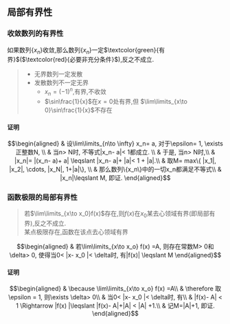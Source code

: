 ## 局部有界性
### 收敛数列的有界性
如果数列$\{x_n\}$收敛,那么数列$\{x_n\}$一定$\textcolor{green}{有界}$($\textcolor{red}{必要非充分条件}$),反之不成立.
> - 无界数列一定发散
> - 发散数列不一定无界
>   - $x_n=(-1)^n$,有界,不收敛
>   - $\sin\frac{1}{x}$在$x=0$处有界,但 $\lim\limits_{x\to 0}\sin\frac{1}{x}$不存在 

#### 证明
$$\begin{aligned}
& 设\lim\limits_{n\to \infty} x_n= a, 对于\epsilon= 1, \exists 正整数N, \\
& 当n> N时,  不等式|x_n- a|< 1都成立. \\
& 于是, 当n> N时,\\
& |x_n|= |(x_n- a)+ a| \leqslant |x_n- a|+ |a|< 1 + |a|.\\
& 取M= max\{ |x_1|, |x_2|, \cdots, |x_N|, 1+|a|\}, \\
& 那么数列\{x_n\}中的一切x_n都满足不等式\\
& |x_n|\leqslant M, 即证.  
\end{aligned}$$

### 函数极限的局部有界性
> 若$\lim\limits_{x\to x_0}f(x)$存在,则$f(x)$在$x_{0}$某去心领域有界(即局部有界),反之不成立.  
> 某点极限存在,函数在该点去心领域有界

$$\begin{aligned}
& 若\lim\limits_{x\to x_o} f(x) =A, 则存在常数M> 0和\delta> 0, 使得当0< |x- x_0 |< \delta时, 有|f(x)| \leqslant M
\end{aligned}$$

#### 证明
$$\begin{aligned}
& \because \lim\limits_{x\to x_o} f(x) =A\\
& \therefore 取\epsilon = 1, 则\exists \delta> 0\\
& 当0< |x- x_0 |< \delta时, 有\\
& |f(x)- A| < 1 \Rightarrow |f(x) |\leqslant |f(x)- A|+|A| < |A| +1.\\
& 记M=|A|+1, 即证. 
\end{aligned}$$
